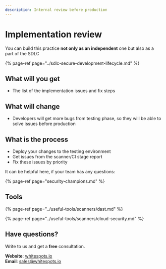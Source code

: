 ```yaml
---
description: Internal review before production
---
```


# Implementation review

You can build this practice **not only as an independent** one but also as a part of the SDLC

{% page-ref page="../sdlc-secure-development-lifecycle.md" %}

## What will you get

* The list of the implementation issues and fix steps

## What will change

* Developers will get more bugs from testing phase, so they will be able to solve issues before production

## What is the process

* Deploy your changes to the testing environment
* Get issues from the scanner/CI stage report
* Fix these issues by priority

It can be helpful here, if your team has any questions:

{% page-ref page="security-champions.md" %}

## Tools

{% page-ref page="../useful-tools/scanners/dast.md" %}

{% page-ref page="../useful-tools/scanners/cloud-security.md" %}

## Have questions?

Write to us and get a **free** consultation.

**Website**: [whitespots.io](https://whitespots.io/?utm=appsecwiki)   
**Email**: [sales@whitespots.io](mailto:sales@whitespots.io)


